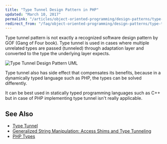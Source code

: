 ```yaml
---
title: "Type Tunnel Design Pattern in PHP"
updated: "March 10, 2017"
permalink: "/articles/object-oriented-programming/design-patterns/type-tunnel/"
redirect_from: "/faq/object-oriented-programming/design-patterns/type-tunnel/"
---
```


Type tunnel pattern is not exactly a recognized software design pattern by GOF
(Gang of Four book). Type tunnel is used in cases where multiple unrelated types
are passed (tunneled) through adaptation layer and converted to the type the
underlying layer expects.

![Type Tunnel Design Pattern UML](https://raw.githubusercontent.com/php-earth/assets/master/images/oop/design-patterns/type-tunnel.png "Type Tunnel Design Pattern UML")

Type tunnel also has side effect that compensates its benefits, because in a
dynamically typed language such as PHP, the types can be solved differently.

It can be best used in statically typed programming languages such as C++ but in
case of PHP implementing type tunnel isn't really applicable.

## See Also

* [Type Tunnel](https://en.wikipedia.org/wiki/Type_Tunnel_pattern)
* [Generalized String Manipulation: Access Shims and Type Tunneling](http://www.drdobbs.com/generalized-string-manipulation-access-s/184401689)
* [PHP Types](http://php.net/manual/en/language.types.php)
